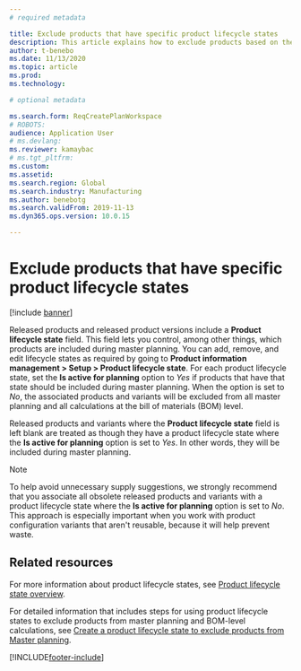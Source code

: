 ```yaml
---
# required metadata

title: Exclude products that have specific product lifecycle states
description: This article explains how to exclude products based on their lifecycle state when Planning Optimization functionality is used.
author: t-benebo
ms.date: 11/13/2020
ms.topic: article
ms.prod: 
ms.technology: 

# optional metadata

ms.search.form: ReqCreatePlanWorkspace
# ROBOTS: 
audience: Application User
# ms.devlang: 
ms.reviewer: kamaybac
# ms.tgt_pltfrm: 
ms.custom: 
ms.assetid: 
ms.search.region: Global
ms.search.industry: Manufacturing
ms.author: benebotg
ms.search.validFrom: 2019-11-13
ms.dyn365.ops.version: 10.0.15

---
```

# Exclude products that have specific product lifecycle states

[!include [banner](../../includes/banner.md)]

Released products and released product versions include a **Product lifecycle state** field. This field lets you control, among other things, which products are included during master planning. You can add, remove, and edit lifecycle states as required by going to **Product information management \> Setup \> Product lifecycle state**. For each product lifecycle state, set the **Is active for planning** option to *Yes* if products that have that state should be included during master planning. When the option is set to *No*, the associated products and variants will be excluded from all master planning and all calculations at the bill of materials (BOM) level.

Released products and variants where the **Product lifecycle state** field is left blank are treated as though they have a product lifecycle state where the **Is active for planning** option is set to *Yes*. In other words, they will be included during master planning.

> [!NOTE]
> To help avoid unnecessary supply suggestions, we strongly recommend that you associate all obsolete released products and variants with a product lifecycle state where the **Is active for planning** option is set to *No*. This approach is especially important when you work with product configuration variants that aren't reusable, because it will help prevent waste.

## Related resources

For more information about product lifecycle states, see [Product lifecycle state overview](../../pim/product-lifecycle.md).

For detailed information that includes steps for using product lifecycle states to exclude products from master planning and BOM-level calculations, see [Create a product lifecycle state to exclude products from Master planning](../../pim/tasks/exclude-products-master-planning.md).


[!INCLUDE[footer-include](../../../includes/footer-banner.md)]